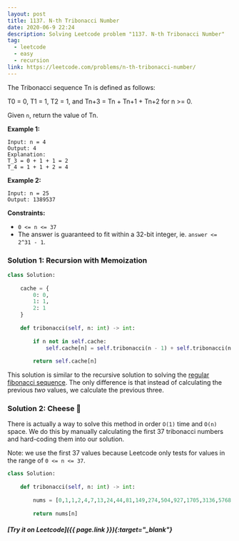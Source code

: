 ```yaml
---
layout: post
title: 1137. N-th Tribonacci Number
date: 2020-06-9 22:24
description: Solving Leetcode problem "1137. N-th Tribonacci Number"
tag:
  - leetcode
  - easy
  - recursion
link: https://leetcode.com/problems/n-th-tribonacci-number/
---
```


The Tribonacci sequence Tn is defined as follows: 

T0 = 0, T1 = 1, T2 = 1, and Tn+3 = Tn + Tn+1 + Tn+2 for n >= 0.

Given `n`, return the value of Tn.

 

**Example 1:**

```
Input: n = 4
Output: 4
Explanation:
T_3 = 0 + 1 + 1 = 2
T_4 = 1 + 1 + 2 = 4
```

**Example 2:**

```
Input: n = 25
Output: 1389537
```

 

**Constraints:**

- `0 <= n <= 37`
- The answer is guaranteed to fit within a 32-bit integer, ie. `answer <= 2^31 - 1`.

### Solution 1: Recursion with Memoization

```python
class Solution:
    
    cache = {
        0: 0,
        1: 1,
        2: 1
    }
    
    def tribonacci(self, n: int) -> int:
        
        if n not in self.cache:
            self.cache[n] = self.tribonacci(n - 1) + self.tribonacci(n - 2) + self.tribonacci(n - 3)
        
        return self.cache[n]
```

This solution is similar to the recursive solution to solving the [regular fibonacci sequence](/509-Fibonacci-Number/). The only difference is that instead of calculating the previous *two* values, we calculate the previous three.  

### Solution 2: Cheese 🧀

There is actually a way to solve this method in order `O(1)` time and `O(n)` space. We do this by manually calculating the first 37 tribonacci numbers and hard-coding them into our solution.

Note: we use the first 37 values because Leetcode only tests for values in the range of `0 <= n <= 37`. 

```python
class Solution:
    
    def tribonacci(self, n: int) -> int:
        
        nums = [0,1,1,2,4,7,13,24,44,81,149,274,504,927,1705,3136,5768,10609,19513,35890,66012,121415,223317,410744,755476,1389537,2555757,4700770,8646064,15902591,29249425,53798080,98950096,181997601,334745777,615693474,1132436852,2082876103]
        
        return nums[n]
```



##### [Try it on Leetcode]({{ page.link }}){:target="_blank"}